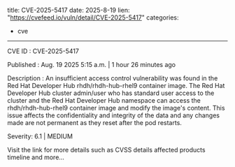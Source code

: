  
title: CVE-2025-5417
date: 2025-8-19
lien: "https://cvefeed.io/vuln/detail/CVE-2025-5417"
categories:
  - cve
---

CVE ID : CVE-2025-5417

Published :  Aug. 19
2025
5:15 a.m. | 1 hour
26 minutes ago

Description : An insufficient access control vulnerability was found in the Red Hat
Developer Hub rhdh/rhdh-hub-rhel9 container image. The Red Hat Developer Hub cluster admin/user
who has standard user access to the cluster
and the Red Hat Developer Hub namespace
can access the
rhdh/rhdh-hub-rhel9 container image and modify the image's content. This issue affects the confidentiality and integrity of the data
and any changes made are not permanent
as they reset after the pod restarts.

Severity: 6.1 | MEDIUM

Visit the link for more details
such as CVSS details
affected products
timeline
and more...
